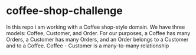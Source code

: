 # coffee-shop-challenge
In this repo i am working with a Coffee shop-style domain. We have three models: Coffee, Customer, and Order. For our purposes, a Coffee has many Orders, a Customer has many Orders, and an Order belongs to a Customer and to a Coffee. Coffee - Customer is a many-to-many relationship
